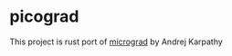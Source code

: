# picograd

This project is rust port of [micrograd](https://github.com/karpathy/micrograd/tree/master) by Andrej Karpathy